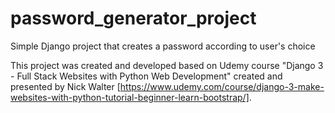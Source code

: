 # password_generator_project
Simple Django project that creates a password according to user's choice

This project was created and developed based on Udemy course "Django 3 - Full Stack Websites with Python Web Development"
created and presented by Nick Walter [https://www.udemy.com/course/django-3-make-websites-with-python-tutorial-beginner-learn-bootstrap/].
